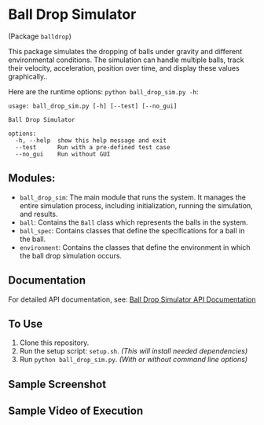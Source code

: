 
# Ball Drop Simulator
(Package `balldrop`)

This package simulates the dropping of balls under gravity and different environmental conditions. The simulation can handle multiple balls, track their velocity, acceleration, position over time, and display these values graphically..

Here are the runtime options: `python ball_drop_sim.py -h`:
```
usage: ball_drop_sim.py [-h] [--test] [--no_gui]

Ball Drop Simulator

options:
  -h, --help  show this help message and exit
  --test      Run with a pre-defined test case
  --no_gui    Run without GUI
```

## Modules:
* `ball_drop_sim`: The main module that runs the system. It manages the entire simulation process, including initialization, running the simulation, and results.
* `ball`: Contains the `Ball` class which represents the balls in the system.
* `ball_spec`: Contains classes that define the specifications for a ball in the ball.
* `environment`: Contains the classes that define the environment in which the ball drop simulation occurs.

## Documentation
For detailed API documentation, see:
[Ball Drop Simulator API Documentation](https://jim-tooker.github.io/balldrop/docs/ball_drop_sim.html)

## To Use
1. Clone this repository.
2. Run the setup script: `setup.sh`.  *(This will install needed dependencies)*
3. Run `python ball_drop_sim.py`.  *(With or without command line options)*

## Sample Screenshot

## Sample Video of Execution

